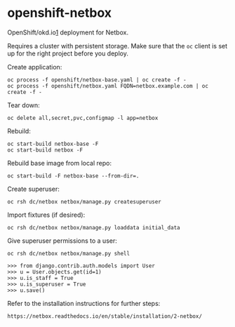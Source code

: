 # openshift-netbox

OpenShift/okd.io[1] deployment for Netbox.

Requires a cluster with persistent storage. Make sure that the `oc` client is 
set up for the right project before you deploy.

Create application:

    oc process -f openshift/netbox-base.yaml | oc create -f -
    oc process -f openshift/netbox.yaml FQDN=netbox.example.com | oc create -f -

Tear down:

    oc delete all,secret,pvc,configmap -l app=netbox

Rebuild:

    oc start-build netbox-base -F
    oc start-build netbox -F

Rebuild base image from local repo:

    oc start-build -F netbox-base --from-dir=.

Create superuser:

    oc rsh dc/netbox netbox/manage.py createsuperuser
    
Import fixtures (if desired):
    
    oc rsh dc/netbox netbox/manage.py loaddata initial_data
    
Give superuser permissions to a user:

    oc rsh dc/netbox netbox/manage.py shell
    
    >>> from django.contrib.auth.models import User
    >>> u = User.objects.get(id=1)
    >>> u.is_staff = True
    >>> u.is_superuser = True
    >>> u.save()
    
Refer to the installation instructions for further steps:

    https://netbox.readthedocs.io/en/stable/installation/2-netbox/


[1]: https://github.com/openshift/origin
